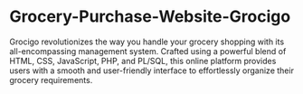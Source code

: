 # Grocery-Purchase-Website-Grocigo
Grocigo revolutionizes the way you handle your grocery shopping with its all-encompassing management system. Crafted using a powerful blend of HTML, CSS, JavaScript, PHP, and PL/SQL, this online platform provides users with a smooth and user-friendly interface to effortlessly organize their grocery requirements.
